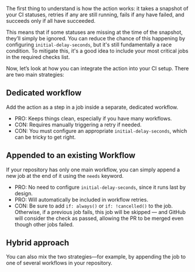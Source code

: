 The first thing to understand is how the action works: it takes a snapshot of your CI statuses, retries if any are still running, fails if any have failed, and succeeds only if all have succeeded.

This means that if some statuses are missing at the time of the snapshot, they’ll simply be ignored. You can reduce the chance of this happening by configuring `initial-delay-seconds`, but it's still fundamentally a race condition. To mitigate this, it's a good idea to include your most critical jobs in the required checks list.

Now, let’s look at how you can integrate the action into your CI setup. There are two main strategies:

## Dedicated workflow

Add the action as a step in a job inside a separate, dedicated workflow.

- PRO: Keeps things clean, especially if you have many workflows.
- CON: Requires manually triggering a retry if needed.
- CON: You must configure an appropriate `initial-delay-seconds`, which can be tricky to get right.

## Appended to an existing Workflow

If your repository has only one main workflow, you can simply append a new job at the end of it using the `needs` keyword.

- PRO: No need to configure `initial-delay-seconds`, since it runs last by design.
- PRO: Will automatically be included in workflow retries.
- CON: Be sure to add `if: always()` or `if: !cancelled()` to the job. Otherwise, if a previous job fails, this job will be skipped — and GitHub will consider the check as passed, allowing the PR to be merged even though other jobs failed.

## Hybrid approach

You can also mix the two strategies—for example, by appending the job to one of several workflows in your repository.
